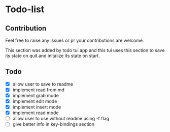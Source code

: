 # Todo-list

## Contribution

Feel free to raise any issues or pr your contributions are welcome.

This section was added by todo tui app and this tui uses this section to save its state on quit and initalize its state on start.

## Todo
- [x] allow user to save to readme
- [x] implement read from md
- [x] implement grab mode
- [x] implement edit mode 
- [x] implement insert mode
- [x] implement read mode
- [ ] allow user to use without readme using -f flag
- [ ] give better info in key-bindings section
